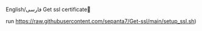 English/فارسی
Get ssl certificate🚀 

run 
https://raw.githubusercontent.com/sepanta7/Get-ssl/main/setup_ssl.sh)
